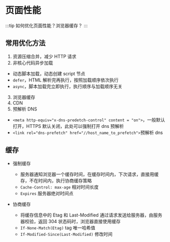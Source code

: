 # 页面性能

:::tip
如何优化页面性能？浏览器缓存？
:::

## 常用优化方法

1. 资源压缩合并，减少 HTTP 请求
2. 非核心代码异步加载

- 动态脚本加载，动态创建 script 节点
- `defer`，HTML 解析完再执行，按照加载顺序依次执行
- `async`，脚本加载完立即执行，执行顺序与加载顺序无关

3. 浏览器缓存
4. CDN
5. 预解析 DNS

- `<meta http-equiv="x-dns-predetch-control" content = "on">`，一般默认打开，HTTPS 默认关闭，此处可以强制打开 dns 预解析
- `<link rel="dns-prefetch" href="//host_name_to_prefetch">`预解析 dns

## 缓存

- 强制缓存

  - 服务器通知浏览器一个缓存时间，在缓存时间内，下次请求，直接用缓存，不在时间内，执行协商缓存策略
  - `Cache-Control: max-age` 相对时间长度
  - `Expires` 服务器绝对时间点

- 协商缓存
  - 将缓存信息中的 Etag 和 Last-Modified 通过请求发送给服务器，由服务器校验，返回 304 状态码时，浏览器直接使用缓存
  - `If-None-Match(Etag)` tag 唯一哈希值
  - `If-Modified-Since(Last-Modified)` 修改时间
